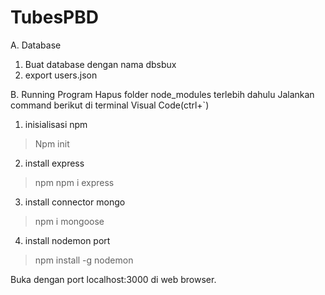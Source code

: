 # TubesPBD

A. Database
1. Buat database dengan nama dbsbux
2. export users.json  

B. Running Program
Hapus folder node_modules terlebih dahulu
Jalankan command berikut di terminal Visual Code(ctrl+`)
1. inisialisasi npm
> Npm init

2. install express 
> npm npm i express

3. install connector mongo
> npm i mongoose

4. install nodemon port
> npm install -g nodemon


Buka dengan port localhost:3000 di web browser.
